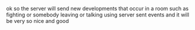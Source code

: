 ok so the server will send new developments that occur in a room such as
fighting or somebody leaving or talking using server sent events and it
will be very so nice and good